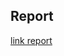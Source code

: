 ## Report
[link report](https://github.com/cloudmesh/sp17-i524/tree/master/project/S17-IR-P005/report)
